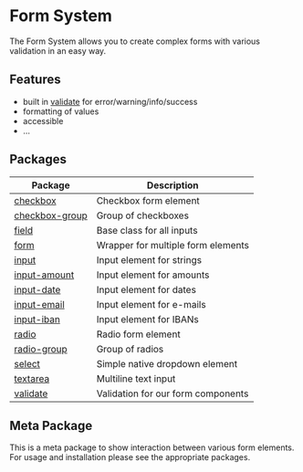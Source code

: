 # Form System

[//]: # (AUTO INSERT HEADER PREPUBLISH)

The Form System allows you to create complex forms with various validation in an easy way.

## Features
- built in [validate](../validate) for error/warning/info/success
- formatting of values
- accessible
- ...

## Packages

| Package                             | Description                        |
| ----------------------------------- | ---------------------------------- |
| [checkbox](../checkbox)             | Checkbox form element              |
| [checkbox-group](../checkbox-group) | Group of checkboxes                |
| [field](../field)                   | Base class for all inputs          |
| [form](../form)                     | Wrapper for multiple form elements |
| [input](../input)                   | Input element for strings          |
| [input-amount](../input-amount)     | Input element for amounts          |
| [input-date](../input-date)         | Input element for dates            |
| [input-email](../input-email)       | Input element for e-mails          |
| [input-iban](../input-iban)         | Input element for IBANs            |
| [radio](../radio)                   | Radio form element                 |
| [radio-group](../radio-group)       | Group of radios                    |
| [select](../select)                 | Simple native dropdown element     |
| [textarea](../textarea)             | Multiline text input               |
| [validate](../validate)             | Validation for our form components |

## Meta Package

This is a meta package to show interaction between various form elements.
For usage and installation please see the appropriate packages.
